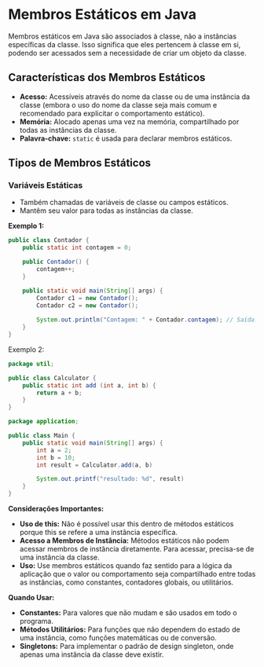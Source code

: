 # Membros Estáticos em Java

Membros estáticos em Java são associados à classe, não a instâncias específicas da classe. Isso significa que eles pertencem à classe em si, podendo ser acessados sem a necessidade de criar um objeto da classe.

## Características dos Membros Estáticos
- **Acesso:** Acessíveis através do nome da classe ou de uma instância da classe (embora o uso do nome da classe seja mais comum e recomendado para explicitar o comportamento estático).
- **Memória:** Alocado apenas uma vez na memória, compartilhado por todas as instâncias da classe.
- **Palavra-chave:** `static` é usada para declarar membros estáticos.

## Tipos de Membros Estáticos

### Variáveis Estáticas
- Também chamadas de variáveis de classe ou campos estáticos.
- Mantêm seu valor para todas as instâncias da classe.

**Exemplo 1:**

```java
public class Contador {
    public static int contagem = 0;

    public Contador() {
        contagem++;
    }

    public static void main(String[] args) {
        Contador c1 = new Contador();
        Contador c2 = new Contador();
        
        System.out.println("Contagem: " + Contador.contagem); // Saída: Contagem: 2
    }
}
```

Exemplo 2:

``` java
package util;

public class Calculator {
	public static int add (int a, int b) {
		return a + b;
	}
}
```

``` java
package application;

public class Main {
    public static void main(String[] args) {
        int a = 2;
        int b = 10;
        int result = Calculator.add(a, b)

		System.out.printf("resultado: %d", result)
    }
}
```

**Considerações Importantes:**

- **Uso de this:** Não é possível usar this dentro de métodos estáticos porque this se refere a uma instância específica.
- **Acesso a Membros de Instância:** Métodos estáticos não podem acessar membros de instância diretamente. Para acessar, precisa-se de uma instância da classe.
- **Uso:** Use membros estáticos quando faz sentido para a lógica da aplicação que o valor ou comportamento seja compartilhado entre todas as instâncias, como constantes, contadores globais, ou utilitários.

**Quando Usar:**

- **Constantes:** Para valores que não mudam e são usados em todo o programa.
- **Métodos Utilitários:** Para funções que não dependem do estado de uma instância, como funções matemáticas ou de conversão.
- **Singletons:** Para implementar o padrão de design singleton, onde apenas uma instância da classe deve existir.
